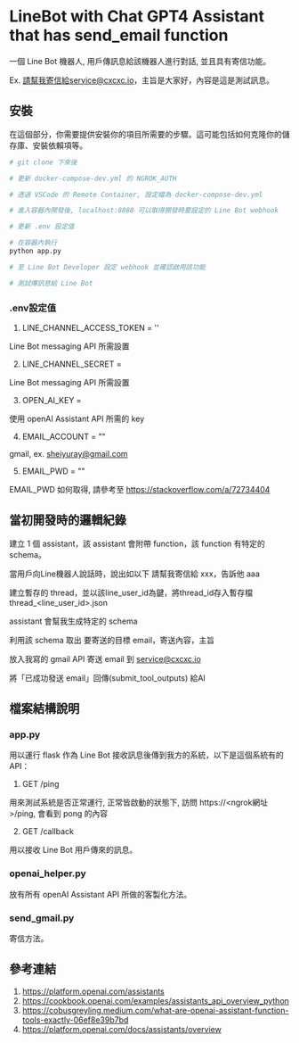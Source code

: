 # LineBot with Chat GPT4 Assistant that has send_email function

一個 Line Bot 機器人, 用戶傳訊息給該機器人進行對話, 並且具有寄信功能。

Ex. 請幫我寄信給service@cxcxc.io，主旨是大家好，內容是這是測試訊息。

## 安裝

在這個部分，你需要提供安裝你的項目所需要的步驟。這可能包括如何克隆你的儲存庫、安裝依賴項等。

```bash
# git clone 下來後

# 更新 docker-compose-dev.yml 的 NGROK_AUTH

# 透過 VSCode 的 Remote Container, 設定檔為 docker-compose-dev.yml

# 進入容器內開發後, localhost:8888 可以取得開發時要設定的 Line Bot webhook

# 更新 .env 設定值

# 在容器內執行
python app.py

# 至 Line Bot Developer 設定 webhook 並確認啟用該功能

# 測試傳訊息給 Line Bot
```

### .env設定值
1. LINE_CHANNEL_ACCESS_TOKEN = ''

Line Bot messaging API 所需設置

2. LINE_CHANNEL_SECRET = 

Line Bot messaging API 所需設置

3. OPEN_AI_KEY = 

使用 openAI Assistant API 所需的 key

4. EMAIL_ACCOUNT = ""

gmail, ex. sheiyuray@gmail.com

5. EMAIL_PWD = ""

EMAIL_PWD 如何取得, 請參考至 https://stackoverflow.com/a/72734404

## 當初開發時的邏輯紀錄
建立 1 個 assistant，該 assistant 會附帶 function，該 function 有特定的 schema。

當用戶向Line機器人說話時，說出如以下
請幫我寄信給 xxx，告訴他 aaa

建立暫存的 thread，並以該line_user_id為鍵，將thread_id存入暫存檔 thread_<line_user_id>.json

assistant 會幫我生成特定的 schema

利用該 schema 取出 要寄送的目標 email，寄送內容，主旨

放入我寫的 gmail API 寄送 email 到 service@cxcxc.io

將「已成功發送 email」回傳(submit_tool_outputs) 給AI

## 檔案結構說明
### app.py
用以運行 flask 作為 Line Bot 接收訊息後傳到我方的系統，以下是這個系統有的 API：

1. GET /ping

用來測試系統是否正常運行, 正常皆啟動的狀態下, 訪問 https://<ngrok網址>/ping, 會看到 pong 的內容

2. GET /callback

用以接收 Line Bot 用戶傳來的訊息。

### openai_helper.py
放有所有 openAI Assistant API 所做的客製化方法。

### send_gmail.py
寄信方法。

## 參考連結
1. https://platform.openai.com/assistants
2. https://cookbook.openai.com/examples/assistants_api_overview_python
3. https://cobusgreyling.medium.com/what-are-openai-assistant-function-tools-exactly-06ef8e39b7bd
4. https://platform.openai.com/docs/assistants/overview